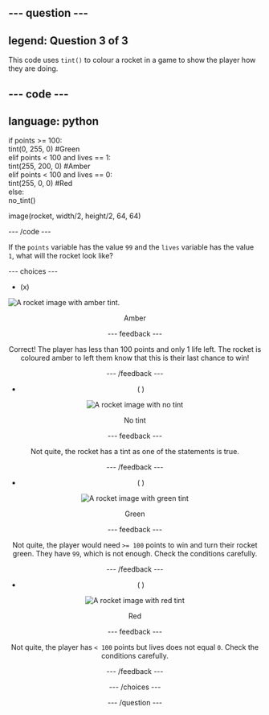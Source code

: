 --- question ---
---
legend: Question 3 of 3
---

This code uses `tint()` to colour a rocket in a game to show the player how they are doing.

--- code ---
---
language: python
---

if points >= 100:    
tint(0, 255, 0) #Green   
elif points < 100 and lives == 1:   
tint(255, 200, 0) #Amber    
elif points < 100 and lives == 0:     
tint(255, 0, 0) #Red     
else:      
no_tint()

image(rocket, width/2, height/2, 64, 64)

--- /code ---

If the `points` variable has the value `99` and the `lives` variable has the value `1`, what will the rocket look like?

--- choices ---

- (x)

![A rocket image with amber tint.](images/rocket_amber.png) <div style="text-align: center;">Amber

 --- feedback ---

 Correct! The player has less than 100 points and only 1 life left. The rocket is coloured amber to left them know that this is their last chance to win!

 --- /feedback ---

- ( )

![A rocket image with no tint](images/rocket_original.png) <div style="text-align: center;">No tint

 --- feedback ---

 Not quite, the rocket has a tint as one of the statements is true.

 --- /feedback ---

- ( )

![A rocket image with green tint](images/rocket_green.png) <div style="text-align: center;">Green

 --- feedback ---

 Not quite, the player would need `>= 100` points to win and turn their rocket green. They have `99`, which is not enough. Check the conditions carefully.

 --- /feedback ---

- ( )

![A rocket image with red tint](images/rocket_red.png) <div style="text-align: center;">Red

 --- feedback ---

 Not quite, the player has `< 100` points but lives does not equal `0`. Check the conditions carefully.

 --- /feedback ---

--- /choices ---

--- /question ---
